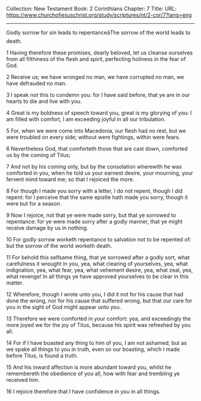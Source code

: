 Collection: New Testament
Book: 2 Corinthians
Chapter: 7
Title: 
URL: https://www.churchofjesuschrist.org/study/scriptures/nt/2-cor/7?lang=eng

---

Godly sorrow for sin leads to repentanceâThe sorrow of the world leads to death.

1 Having therefore these promises, dearly beloved, let us cleanse ourselves from all filthiness of the flesh and spirit, perfecting holiness in the fear of God.

2 Receive us; we have wronged no man, we have corrupted no man, we have defrauded no man.

3 I speak not this to condemn you: for I have said before, that ye are in our hearts to die and live with you.

4 Great is my boldness of speech toward you, great is my glorying of you: I am filled with comfort, I am exceeding joyful in all our tribulation.

5 For, when we were come into Macedonia, our flesh had no rest, but we were troubled on every side; without were fightings, within were fears.

6 Nevertheless God, that comforteth those that are cast down, comforted us by the coming of Titus;

7 And not by his coming only, but by the consolation wherewith he was comforted in you, when he told us your earnest desire, your mourning, your fervent mind toward me; so that I rejoiced the more.

8 For though I made you sorry with a letter, I do not repent, though I did repent: for I perceive that the same epistle hath made you sorry, though it were but for a season.

9 Now I rejoice, not that ye were made sorry, but that ye sorrowed to repentance: for ye were made sorry after a godly manner, that ye might receive damage by us in nothing.

10 For godly sorrow worketh repentance to salvation not to be repented of: but the sorrow of the world worketh death.

11 For behold this selfsame thing, that ye sorrowed after a godly sort, what carefulness it wrought in you, yea, what clearing of yourselves, yea, what indignation, yea, what fear, yea, what vehement desire, yea, what zeal, yea, what revenge! In all things ye have approved yourselves to be clear in this matter.

12 Wherefore, though I wrote unto you, I did it not for his cause that had done the wrong, nor for his cause that suffered wrong, but that our care for you in the sight of God might appear unto you.

13 Therefore we were comforted in your comfort: yea, and exceedingly the more joyed we for the joy of Titus, because his spirit was refreshed by you all.

14 For if I have boasted any thing to him of you, I am not ashamed; but as we spake all things to you in truth, even so our boasting, which I made before Titus, is found a truth.

15 And his inward affection is more abundant toward you, whilst he remembereth the obedience of you all, how with fear and trembling ye received him.

16 I rejoice therefore that I have confidence in you in all things.
